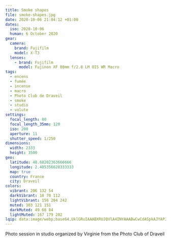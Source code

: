 ```yaml
---
title: Smoke shapes
file: smoke-shapes.jpg
date: 2020-10-06 21:04:12 +01:00
dates:
  iso: 2020-10-06
  human: 6 October 2020
gear:
  camera:
    brand: Fujifilm
    model: X-T3
  lenses:
    - brand: Fujifilm
      model: Fujinon XF 80mm f/2.8 LM OIS WR Macro
tags:
  - encens
  - fumée
  - incense
  - macro
  - Photo Club de Draveil
  - smoke
  - studio
  - volute
settings:
  focal_length: 80
  focal_length_35mm: 120
  iso: 200
  aperture: 11
  shutter_speed: 1/250
dimensions:
  width: 2333
  height: 3500
geo:
  latitude: 48.68202363666666
  longitude: 2.405356628333333
  map: true
  country: France
  city: Draveil
colors:
  vibrant: 206 132 54
  darkVibrant: 10 70 112
  lightVibrant: 156 204 242
  muted: 103 121 151
  darkMuted: 49 68 84
  lightMuted: 167 179 202
lqip: data:image/webp;base64,UklGRuIAAABXRUJQVlA4INYAAABwCwCdASpkAJYAP3G41mI0sCwmJRdIipAuCWcA1uyr8QrLxtqKVRm2cwE3haPqUfsjcPNDsWYFWNDnMEZLxSGZZXQ14PSrV31JwXviQ3H1Xi7jszkDq4aiw9Aew+fsIT7KFswAAP7uzkBOg+jL3ggT1mYvJOijW0le4qz2DrtVwFPrqwl+vaZkwuZ9UiQdwvt5yl+no0VYTMmZFszJ0hW1hsnIzr46TM6EIi/TvW5jCo7yWtxyJvQs9MoN/Q+nJwOZleF2cA6XvHdkfm07CIObXMpdBAAA
---
```


Photo session in studio organized by Virginie from the Photo Club of Draveil
